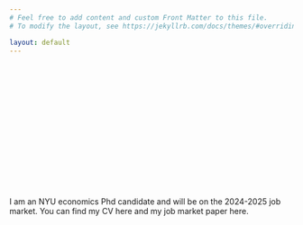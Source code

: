 ```yaml
---
# Feel free to add content and custom Front Matter to this file.
# To modify the layout, see https://jekyllrb.com/docs/themes/#overriding-theme-defaults

layout: default
---
```

<br /><br /><br /><br /><br /><br /><br /><br /><br /><br /><br /><br /><br /><br />
I am an NYU economics Phd candidate and will be on the 2024-2025 job market. You can find my CV here and my job market paper here.
